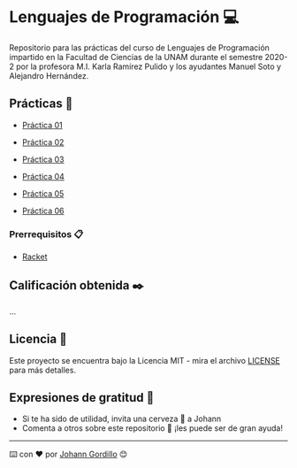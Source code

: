 # Lenguajes de Programación :computer:

Repositorio para las prácticas del curso de Lenguajes de Programación
impartido en la Facultad de Ciencias de la UNAM durante el semestre 2020-2 por la profesora M.I. Karla Ramírez Pulido
y los ayudantes Manuel Soto y Alejandro Hernández.

## Prácticas :file_folder:

* [Práctica 01](https://github.com/JohannGordillo/Lenguajes-de-Programacion/tree/master/Practicas/practica_01)

* [Práctica 02](https://github.com/JohannGordillo/Lenguajes-de-Programacion/tree/master/Practicas/practica_02)

* [Práctica 03](https://github.com/JohannGordillo/Lenguajes-de-Programacion/tree/master/Practicas/practica_03)

* [Práctica 04](https://github.com/JohannGordillo/Lenguajes-de-Programacion/tree/master/Practicas/practica_04)

* [Práctica 05](https://github.com/JohannGordillo/Lenguajes-de-Programacion/tree/master/Practicas/practica_05)

* [Práctica 06](https://github.com/JohannGordillo/Lenguajes-de-Programacion/tree/master/Practicas/practica_06)

### Prerrequisitos 📋

* [Racket](https://download.racket-lang.org/)

## Calificación obtenida :black_nib:

...

## Licencia 📄

Este proyecto se encuentra bajo la Licencia MIT - mira el archivo [LICENSE](LICENSE) para
más detalles.

## Expresiones de gratitud 🎁

* Si te ha sido de utilidad, invita una cerveza 🍺 a Johann
* Comenta a otros sobre este repositorio 📢 ¡les puede ser de gran ayuda!

---
⌨️ con ❤️ por [Johann Gordillo](https://github.com/JohannGordillo) 😊
